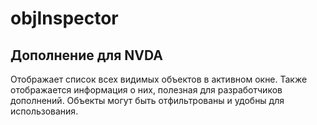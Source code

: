 # objInspector
## Дополнение для NVDA

Отображает список всех видимых объектов в активном окне. Также отображается информация о них, полезная для разработчиков дополнений. Объекты могут быть отфильтрованы и удобны для использования.
